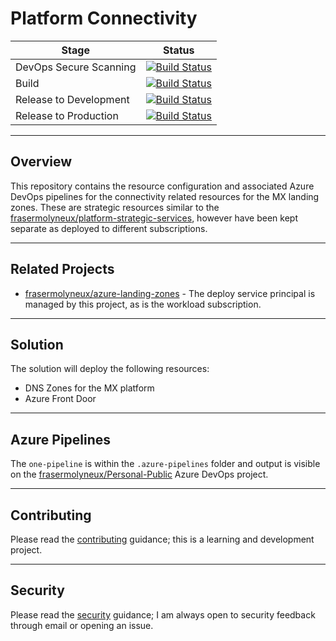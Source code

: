 # Platform Connectivity

| Stage                  | Status                                                                                                                                                                                                                                                                                                                                                                            |
| ---------------------- | --------------------------------------------------------------------------------------------------------------------------------------------------------------------------------------------------------------------------------------------------------------------------------------------------------------------------------------------------------------------------------- |
| DevOps Secure Scanning | [![Build Status](https://dev.azure.com/frasermolyneux/Personal-Public/_apis/build/status%2Fplatform-connectivity.DevOpsSecureScanning?branchName=main)](https://dev.azure.com/frasermolyneux/Personal-Public/_build/latest?definitionId=205&branchName=main)                                                                                                                      |
| Build                  | [![Build Status](https://dev.azure.com/frasermolyneux/Personal-Public/_apis/build/status%2Fplatform-connectivity.OnePipeline?repoName=frasermolyneux%2Fplatform-connectivity&branchName=main&stageName=build)](https://dev.azure.com/frasermolyneux/Personal-Public/_build/latest?definitionId=173&repoName=frasermolyneux%2Fplatform-connectivity&branchName=main)               |
| Release to Development | [![Build Status](https://dev.azure.com/frasermolyneux/Personal-Public/_apis/build/status%2Fplatform-connectivity.OnePipeline?repoName=frasermolyneux%2Fplatform-connectivity&branchName=main&stageName=deploy_dev_platform)](https://dev.azure.com/frasermolyneux/Personal-Public/_build/latest?definitionId=173&repoName=frasermolyneux%2Fplatform-connectivity&branchName=main) |
| Release to Production  | [![Build Status](https://dev.azure.com/frasermolyneux/Personal-Public/_apis/build/status%2Fplatform-connectivity.OnePipeline?repoName=frasermolyneux%2Fplatform-connectivity&branchName=main&stageName=deploy_prd_platform)](https://dev.azure.com/frasermolyneux/Personal-Public/_build/latest?definitionId=173&repoName=frasermolyneux%2Fplatform-connectivity&branchName=main) |

---

## Overview

This repository contains the resource configuration and associated Azure DevOps pipelines for the connectivity related resources for the MX landing zones. These are strategic resources similar to the [frasermolyneux/platform-strategic-services](https://github.com/frasermolyneux/platform-strategic-services), however have been kept separate as deployed to different subscriptions.

---

## Related Projects

* [frasermolyneux/azure-landing-zones](https://github.com/frasermolyneux/azure-landing-zones) - The deploy service principal is managed by this project, as is the workload subscription.

---

## Solution

The solution will deploy the following resources:

* DNS Zones for the MX platform
* Azure Front Door

---

## Azure Pipelines

The `one-pipeline` is within the `.azure-pipelines` folder and output is visible on the [frasermolyneux/Personal-Public](https://dev.azure.com/frasermolyneux/Personal-Public/_build?definitionId=173) Azure DevOps project.

---

## Contributing

Please read the [contributing](CONTRIBUTING.md) guidance; this is a learning and development project.

---

## Security

Please read the [security](SECURITY.md) guidance; I am always open to security feedback through email or opening an issue.
